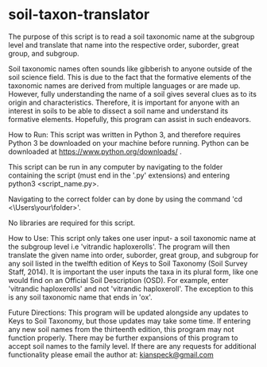 # soil-taxon-translator
The purpose of this script is to read a soil taxonomic name at the subgroup level and translate that name into the respective order, suborder, great group, and subgroup.

Soil taxonomic names often sounds like gibberish to anyone outside of the soil science field. This is due to the fact that the formative elements of the taxonomic names are derived from multiple languages or are made up. However, fully understanding the name of a soil gives several clues as to its origin and characteristics. Therefore, it is important for anyone with an interest in soils to be able to dissect a soil name and understand its formative elements. Hopefully, this program can assist in such endeavors.

How to Run: 
This script was written in Python 3, and therefore requires Python 3 be downloaded on your machine before running. Python can be downloaded at https://www.python.org/downloads/ .

This script can be run in any computer by navigating to the folder containing the script (must end in the '.py' extensions) and entering python3 <script_name.py>.

Navigating to the correct folder can by done by using the command 'cd <\Users\your\folder>'.

No libraries are required for this script.

How to Use:
This script only takes one user input- a soil taxonomic name at the subgroup level i.e 'vitrandic haploxerolls'. The program will then translate the given name into order, suborder, great group, and subgroup for any soil listed in the twelfth edition of Keys to Soil Taxonomy (Soil Survey Staff, 2014). It is important the user inputs the taxa in its plural form, like one would find on an Official Soil Description (OSD). For example, enter 'vitrandic haploxerolls' and not 'vitrandic haploxeroll'. The exception to this is any soil taxonomic name that ends in 'ox'. 

Future Directions:
This program will be updated alongside any updates to Keys to Soil Taxonomy, but those updates may take some time. If entering any new soil names from the thirteenth edition, this program may not function properly.
There may be further expansions of this program to accept soil names to the family level.
If there are any requests for additional functionality please email the author at: kianspeck@gmail.com




